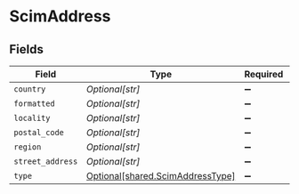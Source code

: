 # ScimAddress


## Fields

| Field                                                                      | Type                                                                       | Required                                                                   | Description                                                                |
| -------------------------------------------------------------------------- | -------------------------------------------------------------------------- | -------------------------------------------------------------------------- | -------------------------------------------------------------------------- |
| `country`                                                                  | *Optional[str]*                                                            | :heavy_minus_sign:                                                         | N/A                                                                        |
| `formatted`                                                                | *Optional[str]*                                                            | :heavy_minus_sign:                                                         | N/A                                                                        |
| `locality`                                                                 | *Optional[str]*                                                            | :heavy_minus_sign:                                                         | N/A                                                                        |
| `postal_code`                                                              | *Optional[str]*                                                            | :heavy_minus_sign:                                                         | N/A                                                                        |
| `region`                                                                   | *Optional[str]*                                                            | :heavy_minus_sign:                                                         | N/A                                                                        |
| `street_address`                                                           | *Optional[str]*                                                            | :heavy_minus_sign:                                                         | N/A                                                                        |
| `type`                                                                     | [Optional[shared.ScimAddressType]](../../models/shared/scimaddresstype.md) | :heavy_minus_sign:                                                         | N/A                                                                        |